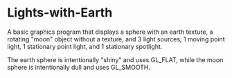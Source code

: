 # Lights-with-Earth

A basic graphics program that displays a sphere with an earth texture, a rotating "moon" object without a texture, 
and 3 light sources; 1 moving point light, 1 stationary point light, and 1 stationary spotlight. 

The earth sphere is intentionally "shiny" and uses GL_FLAT, while the moon sphere is intentionally dull and uses GL_SMOOTH.
